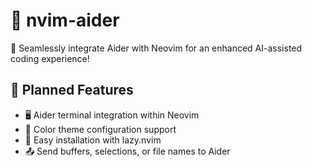 # 🚀 nvim-aider

🤖 Seamlessly integrate Aider with Neovim for an enhanced AI-assisted coding experience!

## 🌟 Planned Features

- 🖥️ Aider terminal integration within Neovim
- 🎨 Color theme configuration support
- 🧩 Easy installation with lazy.nvim
- 📤 Send buffers, selections, or file names to Aider

